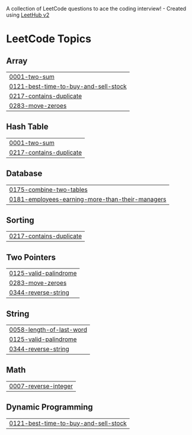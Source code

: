 A collection of LeetCode questions to ace the coding interview! - Created using [LeetHub v2](https://github.com/arunbhardwaj/LeetHub-2.0)
<!---LeetCode Topics Start-->
# LeetCode Topics
## Array
|  |
| ------- |
| [0001-two-sum](https://github.com/zezo-777/MyLeetCode-Solutions/tree/master/0001-two-sum) |
| [0121-best-time-to-buy-and-sell-stock](https://github.com/zezo-777/MyLeetCode-Solutions/tree/master/0121-best-time-to-buy-and-sell-stock) |
| [0217-contains-duplicate](https://github.com/zezo-777/MyLeetCode-Solutions/tree/master/0217-contains-duplicate) |
| [0283-move-zeroes](https://github.com/zezo-777/MyLeetCode-Solutions/tree/master/0283-move-zeroes) |
## Hash Table
|  |
| ------- |
| [0001-two-sum](https://github.com/zezo-777/MyLeetCode-Solutions/tree/master/0001-two-sum) |
| [0217-contains-duplicate](https://github.com/zezo-777/MyLeetCode-Solutions/tree/master/0217-contains-duplicate) |
## Database
|  |
| ------- |
| [0175-combine-two-tables](https://github.com/zezo-777/MyLeetCode-Solutions/tree/master/0175-combine-two-tables) |
| [0181-employees-earning-more-than-their-managers](https://github.com/zezo-777/MyLeetCode-Solutions/tree/master/0181-employees-earning-more-than-their-managers) |
## Sorting
|  |
| ------- |
| [0217-contains-duplicate](https://github.com/zezo-777/MyLeetCode-Solutions/tree/master/0217-contains-duplicate) |
## Two Pointers
|  |
| ------- |
| [0125-valid-palindrome](https://github.com/zezo-777/MyLeetCode-Solutions/tree/master/0125-valid-palindrome) |
| [0283-move-zeroes](https://github.com/zezo-777/MyLeetCode-Solutions/tree/master/0283-move-zeroes) |
| [0344-reverse-string](https://github.com/zezo-777/MyLeetCode-Solutions/tree/master/0344-reverse-string) |
## String
|  |
| ------- |
| [0058-length-of-last-word](https://github.com/zezo-777/MyLeetCode-Solutions/tree/master/0058-length-of-last-word) |
| [0125-valid-palindrome](https://github.com/zezo-777/MyLeetCode-Solutions/tree/master/0125-valid-palindrome) |
| [0344-reverse-string](https://github.com/zezo-777/MyLeetCode-Solutions/tree/master/0344-reverse-string) |
## Math
|  |
| ------- |
| [0007-reverse-integer](https://github.com/zezo-777/MyLeetCode-Solutions/tree/master/0007-reverse-integer) |
## Dynamic Programming
|  |
| ------- |
| [0121-best-time-to-buy-and-sell-stock](https://github.com/zezo-777/MyLeetCode-Solutions/tree/master/0121-best-time-to-buy-and-sell-stock) |
<!---LeetCode Topics End-->